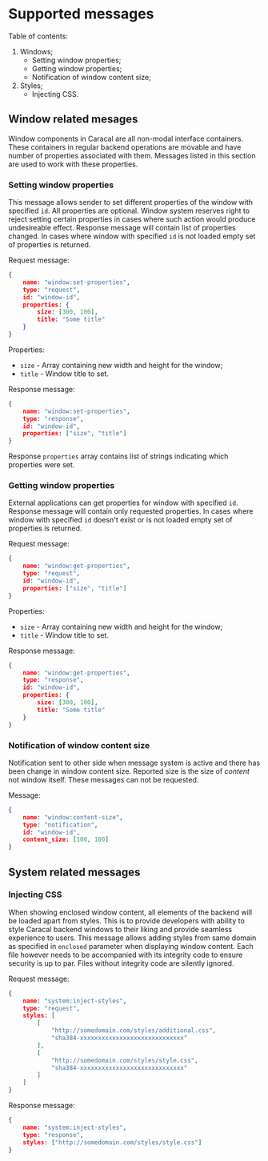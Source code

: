 # Supported messages

Table of contents:

1. Windows;
	- Setting window properties;
	- Getting window properties;
	- Notification of window content size;
2. Styles;
	- Injecting CSS.


## Window related mesages

Window components in Caracal are all non-modal interface containers. These containers in regular backend operations are movable and have number of properties associated with them. Messages listed in this section are used to work with these properties.


### Setting window properties

This message allows sender to set different properties of the window with specified `id`. All properties are optional. Window system reserves right to reject setting certain properties in cases where such action would produce undesireable effect. Response message will contain list of properties changed. In cases where window with specified `id` is not loaded empty set of properties is returned.

Request message:
```json
{
	name: "window:set-properties",
	type: "request",
	id: "window-id",
	properties: {
		size: [300, 100],
		title: "Some title"
	}
}
```

Properties:
- `size` - Array containing new width and height for the window;
- `title` - Window title to set.

Response message:
```json
{
	name: "window:set-properties",
	type: "response",
	id: "window-id",
	properties: ["size", "title"]
}
```

Response `properties` array contains list of strings indicating which properties were set.


### Getting window properties

External applications can get properties for window with specified `id`. Response message will contain only requested properties. In cases where window with specified `id` doesn't exist or is not loaded empty set of properties is returned.

Request message:
```json
{
	name: "window:get-properties",
	type: "request",
	id: "window-id",
	properties: ["size", "title"]
}
```

Properties:
- `size` - Array containing new width and height for the window;
- `title` - Window title to set.

Response message:
```json
{
	name: "window:get-properties",
	type: "response",
	id: "window-id",
	properties: {
		size: [300, 100],
		title: "Some title"
	}
}
```


### Notification of window content size

Notification sent to other side when message system is active and there has been change in window content size. Reported size is the size of _content_ not window itself. These messages can not be requested.

Message:
```json
{
	name: "window:content-size",
	type: "notification",
	id: "window-id",
	content_size: [100, 100]
}
```


## System related messages


### Injecting CSS

When showing enclosed window content, all elements of the backend will be loaded apart from styles. This is to provide developers with ability to style Caracal backend windows to their liking and provide seamless experience to users. This message allows adding styles from same domain as specified in `enclosed` parameter when displaying window content. Each file however needs to be accompanied with its integrity code to ensure security is up to par. Files without integrity code are silently ignored.

Request message:
```json
{
	name: "system:inject-styles",
	type: "request",
	styles: [
		[
			"http://somedomain.com/styles/additional.css",
			"sha384-xxxxxxxxxxxxxxxxxxxxxxxxxxxxx"
		], 
		[
			"http://somedomain.com/styles/style.css",
			"sha384-xxxxxxxxxxxxxxxxxxxxxxxxxxxxx"
		]
	]
}
```

Response message:
```json
{
	name: "system:inject-styles",
	type: "response",
	styles: ["http://somedomain.com/styles/style.css"]
}
```
